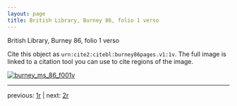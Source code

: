 ```yaml
---
layout: page
title: British Library, Burney 86, folio 1 verso
---
```


British Library, Burney 86, folio 1 verso

Cite this object as `urn:cite2:citebl:burney86pages.v1:1v`.  The full image is linked to a citation tool you can use to cite regions of the image.

[![burney_ms_86_f001v](http://www.homermultitext.org/iipsrv?IIIF=/project/homer/pyramidal/deepzoom/citebl/burney86imgs/v1/burney_ms_86_f001v.tif/full/800,/0/default.jpg)](http://www.homermultitext.org/ict2/?urn=urn:cite2:citebl:burney86imgs.v1:burney_ms_86_f001v) 

---

previous:  [1r](../1r/) | next: [2r](../2r/)